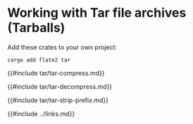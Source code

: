 # Working with Tar file archives (Tarballs)

Add these crates to your own project:

```
cargo add flate2 tar
```

{{#include tar/tar-compress.md}}

{{#include tar/tar-decompress.md}}

{{#include tar/tar-strip-prefix.md}}

{{#include ../links.md}}

